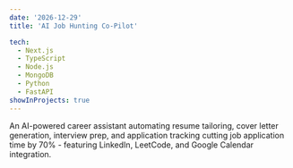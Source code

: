 ```yaml
---
date: '2026-12-29'
title: 'AI Job Hunting Co-Pilot'

tech:
  - Next.js
  - TypeScript
  - Node.js
  - MongoDB
  - Python
  - FastAPI
showInProjects: true
---
```


An AI-powered career assistant automating resume tailoring, cover letter generation, interview prep, and application tracking cutting job application time by 70% - featuring LinkedIn, LeetCode, and Google Calendar integration.
